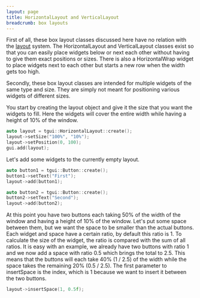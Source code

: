 ```yaml
---
layout: page
title: HorizontalLayout and VerticalLayout
breadcrumb: box layouts
---
```


First of all, these box layout classes discussed here have no relation with the [layout](../layouts) system. The HorizontalLayout and VerticalLayout classes exist so that you can easily place widgets below or next each other without having to give them exact positions or sizes. There is also a HorizontalWrap widget to place widgets next to each other but starts a new row when the width gets too high.

Secondly, these box layout classes are intended for multiple widgets of the same type and size. They are simply not meant for positioning various widgets of different sizes.

You start by creating the layout object and give it the size that you want the widgets to fill. Here the widgets will cover the entire width while having a height of 10% of the window.
```c++
auto layout = tgui::HorizontalLayout::create();
layout->setSize("100%", "10%");
layout->setPosition(0, 100);
gui.add(layout);
```

Let's add some widgets to the currently empty layout.
```c++
auto button1 = tgui::Button::create();
button1->setText("First");
layout->add(button1);

auto button2 = tgui::Button::create();
button2->setText("Second");
layout->add(button2);
```

At this point you have two buttons each taking 50% of the width of the window and having a height of 10% of the window. Let's put some space between them, but we want the space to be smaller than the actual buttons. Each widget and space have a certain ratio, by default this ratio is 1. To calculate the size of the widget, the ratio is compared with the sum of all ratios. It is easy with an example, we already have two buttons with ratio 1 and we now add a space with ratio 0.5 which brings the total to 2.5. This means that the buttons will each take 40% (1 / 2.5) of the width while the space takes the remaining 20% (0.5 / 2.5). The first parameter to insertSpace is the index, which is 1 because we want to insert it between the two buttons.
```c++
layout->insertSpace(1, 0.5f);
```
